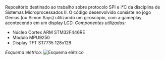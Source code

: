 Repositório destinado ao trabalho sobre protocolo SPI e I²C da disciplina de Sistemas Microprocessados II.
O código desenvolvido consiste no jogo Genius (ou Simon Says) utilizando um giroscópio, com a gameplay acontecendo em um display LCD.
*Componentes utilizados:*
- Núcleo Cortex ARM STM32F446RE
- Módulo MPU9250
- Display TFT ST7735 128x128
  
*Esquema elétrico:*
![Esquema elétrico](https://github.com/user-attachments/assets/be4bf008-7a28-404e-97e1-ea916db1e4db)
